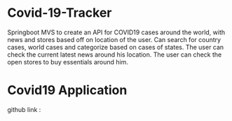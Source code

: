 # Covid-19-Tracker
Springboot MVS to create an API for COVID19 cases around the world, with news and stores based off on location of the user. 
Can search for country cases, world cases and categorize based on cases of states.
The user can check the current latest news around his location.
The user can check the open stores to buy essentials around him.


# Covid19 Application 
  github link : 
